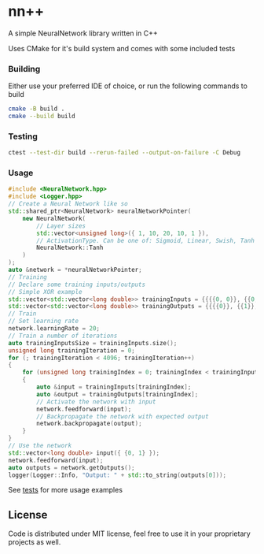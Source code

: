 # nn++

A simple NeuralNetwork library written in C++

Uses CMake for it's build system and comes with some included tests

### Building

Either use your preferred IDE of choice, or run the following commands to build

```bash
cmake -B build .
cmake --build build
```

### Testing

```bash
ctest --test-dir build --rerun-failed --output-on-failure -C Debug
```

### Usage

```cpp
#include <NeuralNetwork.hpp>
#include <Logger.hpp>
// Create a Neural Network like so
std::shared_ptr<NeuralNetwork> neuralNetworkPointer(
    new NeuralNetwork(
        // Layer sizes
        std::vector<unsigned long>({ 1, 10, 20, 10, 1 }),
        // ActivationType. Can be one of: Sigmoid, Linear, Swish, Tanh
        NeuralNetwork::Tanh
    )
);
auto &network = *neuralNetworkPointer;
// Training
// Declare some training inputs/outputs
// Simple XOR example
std::vector<std::vector<long double>> trainingInputs = {{{{0, 0}}, {{0, 1}}, {{1, 0}}, {{1, 1}}}};
std::vector<std::vector<long double>> trainingOutputs = {{{{0}}, {{1}}, {{1}}, {{0}}}};
// Train
// Set learning rate
network.learningRate = 20;
// Train a number of iterations
auto trainingInputsSize = trainingInputs.size();
unsigned long trainingIteration = 0;
for (; trainingIteration < 4096; trainingIteration++)
{
    for (unsigned long trainingIndex = 0; trainingIndex < trainingInputsSize; trainingIndex++)
    {
        auto &input = trainingInputs[trainingIndex];
        auto &output = trainingOutputs[trainingIndex];
        // Activate the network with input
        network.feedforward(input);
        // Backpropagate the network with expected output
        network.backpropagate(output);
    }
}
// Use the network
std::vector<long double> input({ {0, 1} });
network.feedforward(input);
auto outputs = network.getOutputs();
logger(Logger::Info, "Output: " + std::to_string(outputs[0]));
```

See [tests](/tests) for more usage examples

## License

Code is distributed under MIT license, feel free to use it in your proprietary projects as well.